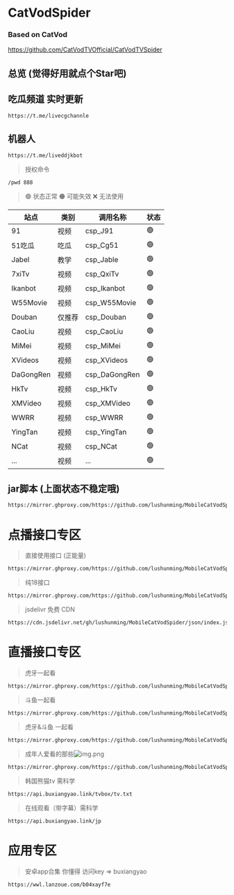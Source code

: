 # CatVodSpider
### Based on CatVod
https://github.com/CatVodTVOfficial/CatVodTVSpider

## 总览 (觉得好用就点个Star吧)

## 吃瓜频道 实时更新
```shell
https://t.me/livecgchannle
```

## 机器人
```shell
https://t.me/liveddjkbot
```
> 授权命令
```shell
/pwd 888
```

> 🟢 状态正常
> 🟠 可能失效
> ❌ 无法使用

| **站点**   | **类别** | **调用名称**      | **状态** |
|----------|--------|---------------| -------- |
| 91       | 视频     | csp_J91       | 🟢       |
| 51吃瓜     | 吃瓜     | csp_Cg51      | 🟢       |
| Jabel    | 教学     | csp_Jable     | 🟢       |
| 7xiTv    | 视频     | csp_QxiTv     | 🟢       |
| Ikanbot  | 视频     | csp_Ikanbot   | 🟢       |
| W55Movie | 视频     | csp_W55Movie  | 🟢       |
| Douban   | 仅推荐    | csp_Douban    | 🟢       |
| CaoLiu   | 视频     | csp_CaoLiu    | 🟢       |
| MiMei    | 视频     | csp_MiMei     | 🟢       |
| XVideos  | 视频     | csp_XVideos   | 🟢       |
| DaGongRen | 视频     | csp_DaGongRen | 🟢       |
| HkTv     | 视频     | csp_HkTv      | 🟢       |
| XMVideo  | 视频     | csp_XMVideo   | 🟢       |
| WWRR     | 视频     | csp_WWRR      | 🟢       |
| YingTan  | 视频     | csp_YingTan   | 🟢       |
| NCat     | 视频     | csp_NCat      | 🟢       |
| ...      | 视频     | ...           | 🟢       |


## jar脚本 (上面状态不稳定哦)
```shell
https://mirror.ghproxy.com/https://github.com/lushunming/MobileCatVodSpider/blob/main/jar/custom_spider.jar
```

# 点播接口专区

> 直接使用接口 (正能量)
```shell
https://mirror.ghproxy.com/https://github.com/lushunming/MobileCatVodSpider/blob/main/json/index.json
```

> 纯18接口
```shell
https://mirror.ghproxy.com/https://github.com/lushunming/MobileCatVodSpider/blob/main/json/index18.json
```

> jsdelivr 免费 CDN
```shell
https://cdn.jsdelivr.net/gh/lushunming/MobileCatVodSpider/json/index.json
```

# 直播接口专区

> 虎牙一起看
```shell
https://mirror.ghproxy.com/https://github.com/lushunming/MobileCatVodSpider/blob/main/json/hy.txt
```

> 斗鱼一起看
```shell
https://mirror.ghproxy.com/https://github.com/lushunming/MobileCatVodSpider/blob/main/json/dy.txt
```

> 虎牙&斗鱼 一起看
```shell
https://mirror.ghproxy.com/https://github.com/lushunming/MobileCatVodSpider/blob/main/json/zbyqk.txt
```

> 成年人爱看的那些![img.png](img.png)
```shell
https://mirror.ghproxy.com/https://github.com/lushunming/MobileCatVodSpider/blob/main/json/sjdy.txt
```

> 韩国熊猫tv 需科学
```shell
https://api.buxiangyao.link/tvbox/tv.txt
```

> 在线观看（带字幕）需科学
```shell
https://api.buxiangyao.link/jp
```

# 应用专区

> 安卓app合集 你懂得 访问key => buxiangyao
```shell
https://wwl.lanzoue.com/b04xayf7e
```
